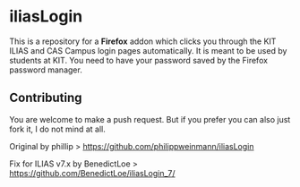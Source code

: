 # iliasLogin

This is a repository for a **Firefox** addon which clicks you through the KIT ILIAS and CAS Campus login pages automatically. It is meant to be used by students at KIT. You need to have your password saved by the Firefox password manager.

## Contributing

You are welcome to make a push request. But if you prefer you can also just fork it, I do not mind at all.

Original by phillip > https://github.com/philippweinmann/iliasLogin

Fix for ILIAS v7.x by BenedictLoe > https://github.com/BenedictLoe/iliasLogin_7/
